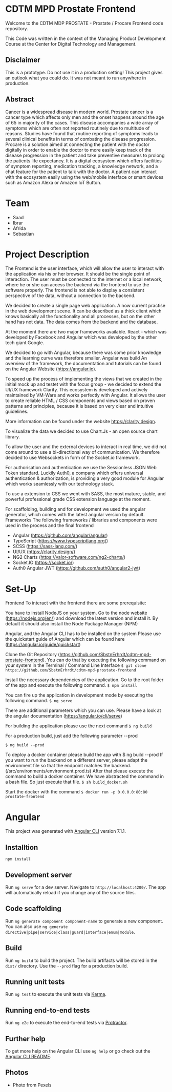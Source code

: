 # CDTM MPD Prostate Frontend

Welcome to the CDTM MDP PROSTATE - Prostate / Procare Frontend code repository.

This Code was written in the context of the Managing Product Development Course at the Center for Digital Technology and Management. 

## Disclaimer
This is a prototype. Do not use it in a production setting!
This project gives an outlook what you could do. It was not meant to run anywhere in production.

## Abstract 
Cancer is a widespread disease in modern world. 
Prostate cancer is a cancer type which affects only men and the onset happens around the age of 65 in majority of the cases. 
This disease accompanies a wide array of symptoms which are often not reported routinely due to multitude of reasons. 
Studies have found that routine reporting of symptoms leads to several clinical benefits in terms of combating the disease progression. 
Procare is a solution aimed at connecting the patient with the doctor digitally in order to enable the doctor to more easily keep track of the disease progression in the patient and take preventive measures to prolong the patients life expectancy. 
It is a digital ecosystem which offers facilities of symptom reporting, medication tracking, a knowledge network, and a chat feature for the patient to talk with the doctor. 
A patient can interact with the ecosystem easily using the web/mobile interface or smart devices such as Amazon Alexa or Amazon IoT Button.


# Team

* Saad
* Ibrar
* Afrida
* Sebastian

# Project Description

The Frontend is the user interface, which will allow the user to interact with the application via his or her browser. It should be the single point of interaction. The user must be connected to the internet or a local network, where he or she can access the backend via the frontend to use the software properly. The frontend is not able to display a consistent perspective of the data, without a connection to the backend.
  
We decided to create a single page web application. A now current practise in the web development scene. It can be described as a thick client which knows basically all the functionality and all processes, but on the other hand has not data. The data comes from the backend and the database. 

At the moment there are two major frameworks available. React - which was developed by Facebook and Angular which was developed by the other tech giant Google. 

We decided to go with Angular, because there was some prior knowledge and the learning curve was therefore smaller. Angular was build 
An overview of the framework, the documentation and tutorials can be found on the Angular Website (https://angular.io). 

To speed up the process of implementing the views that we created in the initial mock up and testet with the focus group - we decided to extend the UI/UX framework Clarity. This ecosystem is developed and actively maintained by VM-Ware and works perfectly with Angular. It allows the user to create reliable HTML / CSS components and views based on proven patterns and principles, because it is based on very clear and intuitive guidelines.   

More information can be found under the website https://clarity.design. 

To visualize the data we decided to use Chart.Js - an open source chart library. 

To allow the user and the external devices to interact in real time, we did not come around to use a bi-directional way of communication. We therefore decided to use Websockets in form of the Socket.io framework. 

For authorisation and authentication we use the Sessionless JSON Web Token standard. Luckily Auth0, a company which offers universal authentication & authorization, is providing a very good module for Angular which works seamlessly with our technology stack.  

To use a extension to CSS we went with SASS, the most mature, stable, and powerful professional grade CSS extension language at the moment. 

For scaffolding, building and for development we used the angular generator, which comes with the latest angular version by default.
Frameworks
The following frameworks / libraries and components were used in the process and the final frontend

* Angular (https://github.com/angular/angular) 
* TypeScript (https://www.typescriptlang.org/)
* SCSS (https://sass-lang.com/)  
* UI/UX (https://clarity.design/)
* NG2 Charts (https://valor-software.com/ng2-charts/) 
* Socket.IO (https://socket.io/) 
* Auth0 Angular JWT (https://github.com/auth0/angular2-jwt) 

# Set-Up

Frontend
To interact with the frontend there are some prerequisite:

You have to install NodeJS on your system.
Go to the node website (https://nodejs.org/en/) and download the latest version and install it.
By default it should also install the Node Package Manager (NPM)


Angular, and the Angular CLI has to be installed on the system
Please use the quickstart guide of Angular which can be found here (https://angular.io/guide/quickstart)


Clone the Git Repository (https://github.com/SbstnErhrdt/cdtm-mpd-prostate-frontend). You can do that by executing the following command on your system in the Terminal / Command Line Interface
`$ git clone https://github.com/SbstnErhrdt/cdtm-mpd-prostate-frontend`
  
Install the necessary dependencies of the application. Go to the root folder of the app and execute the following command.
`$ npm install`


You can fire up the application in development mode by executing the following command.
`$ ng serve`

There are additional parameters which you can use. Please have a look at the angular documentation (https://angular.io/cli/serve)


For building the application please use the next command
`$ ng build`


For a production build, just add the following parameter --prod

`$ ng build --prod`


To deploy a docker container please build the app with 
 $ ng build --prod
If you want to run the backend on a different server, please adapt the environment file so that the endpoint matches the backend. (/src/environments/environment.prod.ts)
After that please execute the command to build a docker container. We have abstracted the command in a bash file. So just execute that file.
`$ sh build_docker.sh`

Start the docker with the command 
`$ docker run -p 0.0.0.0:80:80 prostate-frontend`


# Angular

This project was generated with [Angular CLI](https://github.com/angular/angular-cli) version 7.1.1.

## Installtion

```
npm install
```

## Development server

Run `ng serve` for a dev server. Navigate to `http://localhost:4200/`. The app will automatically reload if you change any of the source files.

## Code scaffolding

Run `ng generate component component-name` to generate a new component. You can also use `ng generate directive|pipe|service|class|guard|interface|enum|module`.

## Build

Run `ng build` to build the project. The build artifacts will be stored in the `dist/` directory. Use the `--prod` flag for a production build.

## Running unit tests

Run `ng test` to execute the unit tests via [Karma](https://karma-runner.github.io).

## Running end-to-end tests

Run `ng e2e` to execute the end-to-end tests via [Protractor](http://www.protractortest.org/).

## Further help

To get more help on the Angular CLI use `ng help` or go check out the [Angular CLI README](https://github.com/angular/angular-cli/blob/master/README.md).

## Photos

* Photo from Pexels
